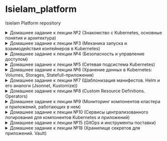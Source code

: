 # IsieIam_platform
IsieIam Platform repository

<details>
<summary>Домашнее задание к лекции №2 (Знакомство с Kubernetes, основные понятия и архитектура)
</summary>

### Предзадание:
 - создана ветка kubernetes-prepare, в ней:
 - добавлен .travis.yml
 - добавлен шаблон для описания PR
 - добавлен .github/auto_assign.yml
 - создан PR к ветке main

### Задание:
 - установлен minikube (sudo -E minikube start --driver=none)
 - minikube ssh для выбранного способа старта не работает, т.к. vm как таковой нет, в вышестоящем запуске миникуб запускается в docker
 - установлен k8s dashboard и k9s

```
Для получения token для dashboard использовать:
kubectl get secrets -n kubernetes-dashboard
kubectl describe secret kubernetes-dashboard-token-**** -n kubernetes-dashboard
```

 - Проверено удаление системных подов: выжили не все - storage-provisioner сгинул навсегда.

```
coredns-f9fd979d6-48jsj - контролируется replica-set
kube-proxy-c4zf9 - контролируется DaemonSet/kube-proxy
Остальные поды контролируются - Node/isie-virtualbox, они являются static pods и контролируются kubelet, доп инфо тут:
  https://kubernetes.io/docs/tasks/configure-pod-container/static-pod/
их yml хранятся в /etc/kubernetes/manifest/
```

 - Создан dockerfile для запуска nginx, в него помещен измененный дефолтный конфиг и простой homework.html для тестов.
 - В dockerfile добавлены команды для запуска nginx от пользователя с uid 1001, самого nginx на 8000 порту и root каталогом /app
 - Собран и запушен в hub.docker.com образ.

```
для сборки и пуша использовать:
sudo docker build -t isieiam/nginx-test:1.0 .
sudo docker push isieiam/nginx-test:1.0
```

 - Написан web-pod.yaml и применен в миникуб

```
для установки пода из файла:
kubectl apply -f web-pod.yaml
для получения yaml пода:
kubectl get pod web -o yaml
альтернативно - вывод описания пода
kubectl describe pod web
```

 - Добавлен к под-у web init контейнер, который скачивает статику с https://tinyurl.com/otus-k8s-intro и которое через volume попадает к nginx в его рутовую директорию.

```
для проверки и проброса порта наружу:
kubectl port-forward --address 0.0.0.0 pod/web 8000:8000
```

 - Hipster-shop - склонирован репо, собран и запушен в hub.docker.com frontend

```
для сборки и пуша фронта:
sudo docker build -t isieiam/hipster-front:1.0 .
sudo docker push isieiam/hipster-front:1.0
генерация манифестов средствами kubectl:
kubectl run frontend --image isieiam/hipster-front:1.0 --restart=Never --dry-run=true -o yaml > frontend-pod.yaml
```

### Задание со *:

> Выясните причину, по которой pod frontend находится в статусе Error

Причина в том что он не может найти переменные окружения:

```
panic: environment variable "PRODUCT_CATALOG_SERVICE_ADDR" not set
```

> Создайте новый манифест frontend-pod-healthy.yaml...В результате, после применения исправленного манифеста pod frontend должен находиться в статусе Running...Поместите исправленный манифест frontend-pod-healthy.yaml в директорию kubernetes-intro

Добавлены переменные окружения из https://github.com/GoogleCloudPlatform/microservices-demo/blob/master/kubernetes-manifests/frontend.yaml. 
Создан frontend-pod-healthy.yaml - в результате под запускается - все ок.

</details>

<details>
<summary>Домашнее задание к лекции №3 (Механика запуска и взаимодействия контейнеров в Kubernetes)
</summary>

### Задание:
- Развернут кластер через kind
- Проверено создание на практике replica-set
- Проверена на практике работа с deployment
- Проверено на практике использование probes
- Развернут node-exporter через daemonset на всех нодах кластера, включая master

> Руководствуясь материалами лекции опишите произошедшую ситуацию, почему обновление ReplicaSet не повлекло обновление запущенных pod? 

ответ из лекции: потому что ReplicationController "НЕ проверяет соответствие запущенных Podов шаблону"

- Вспомогательные команды:

```
- получить поды по метке:
kubectl get pods -l app=frontend
- получить реплики:
kubectl get rs
- масштабирование реплики
kubectl scale replicaset frontend --replicas=3
- отследить развертывание реплики по метке:
kubectl apply -f frontend-replicaset.yaml | kubectl get pods -l app=frontend -w
- откат deployment-a:
kubectl rollout undo deployment paymentservice --to-revision=1 | kubectl get rs -l app=paymentservice -w
```

### Задание со * №1:

> С использованием параметров maxSurge и maxUnavailable самостоятельно реализуйте два следующих сценария развертывания:

```
Аналог blue-green:
1. Развертывание трех новых pod
2. Удаление трех старых pod
Reverse Rolling Update:
1. Удаление одного старого pod
2. Создание одного нового pod
```

Созданы:
- paymentservice-deployment-bg.yaml
- paymentservice-deployment-reverse.yaml

### Задание со * №2:

> Найдите в интернете или напишите самостоятельно манифест node-exporter-daemonset.yaml для развертывания DaemonSet с Node Exporter

- в инете найдено здесь https://github.com/shevyf/prom_on_k8s_howto/blob/master/node-exporter-daemonset.yml
- актуализировано под текущую версию api и убраны некоторые навороты - см node-exporter-daemonset.yaml
- метрики собираются

### Задание со **:

>Найдите способ модернизировать свой DaemonSet таким образом, чтобы Node Exporter был развернут как на master, так и на worker нодах (конфигурацию самих нод изменять нельзя)

Пример можно найти в мануале: https://kubernetes.io/docs/concepts/workloads/controllers/daemonset/

```
tolerations: # this toleration is to have the daemonset runnable on master nodes remove it if your masters can't run pods
  - key: node-role.kubernetes.io/master
    effect: NoSchedule
```

Параметр добавлен в node-exporter-daemonset.yaml

</details>

<details>
<summary>Домашнее задание к лекции №4 (Безопасность и управление доступом)
</summary>

### Задание:

- Изучено https://kubernetes.io/docs/reference/access-authn-authz/rbac/
- сделаны задания:

#### Задание №1
- Создать Service Account bob, дать ему роль admin в рамках всего кластера
- Создать Service Account dave без доступа к кластеру

#### Задание №2
- Создать Namespace prometheus
- Создать Service Account carol в этом Namespace
- Дать всем Service Account в Namespace prometheus возможность делать get, list, watch в отношении Pods всего кластера

#### Задание №3
- Создать Namespace dev
- Создать Service Account jane в Namespace dev
- Дать jane роль admin в рамках Namespace dev
- Создать Service Account ken в Namespace dev
- Дать ken роль view в рамках Namespace dev

#### Шпаргалка:
- ClusterRole не принадлежит ни одному namespace
- ClusterRole - роль на весь кластер
- Role - роль только на неймспейс
- И с ролями надо внимательно - могут существовать одноименные роли на кластер и в неймспейсе
- FAQ по биндингу:

```
apiVersion: rbac.authorization.k8s.io/v1
# Этот биндинг дает ползователю "jane" роль pod-reader  в "default" неймспейсе
# Роль  "pod-reader" должна в этом неймспейсе существовать.
kind: RoleBinding
metadata:
  name: read-pods    # придумываем название биндингу
  namespace: default # создаем биндинг именно в default
subjects:            # кому даем права
                     # можно указать нескользо "subject"
- kind: User
  name: jane         # имя пользователя регистрозависимое
  apiGroup: rbac.authorization.k8s.io
roleRef:             # указываем одну роль которую дадим верхним пользователям или сервисаккаунтам
  kind: Role         # либо  Role, либо ClusterRole
  name: pod-reader   # должно быть имя существующей Role или ClusterRole
  apiGroup: rbac.authorization.k8s.io
```

</details>

<details>
<summary>Домашнее задание к лекции №5 (Сетевая подсистема Kubernetes)
</summary>

### Задание:

- ветка kubernets-network, рабочий каталог kubernetes-network
- добавлены и проверена работоспособность readinessProbe и livenessProbe в web-pod.yml
- создан deployment под наше приложение web, добавлена strategy, с параметрами maxSurge и maxUnavailable есть пример в прошлой Д/З в задании с *
- изучены service c clusterip, а также наложение его создания на iptables
- переключен kube-proxy на ipvs, установлен и настроен metallb, изучено применение service loadbalancer

```
Для получения прямого доступа с локальной машины до сервисов
узнаем ip minikube: minikube ip (192.168.49.2)
при создании указывали подсетку для ext адресов или смотрим ext адрес у нужного нам сервиса 
и дальше прописываем маршрут на локальной машине для доступа к сервисам ip route add 172.17.255.0/24 via 192.168.49.2

Альтернативно можно пробрасывать любые порты на сущности вида pod, deployment, service:
kubectl port-forward service/web-svc-lb 5555:5555
kubectl port-forward deployment/web 5555:8000
```

- Установлен Ingress-COntroller в виде nginx с использованием metallb (никогда так делать больше не буду, чет слишком сложно)
- Создан headless сервис и ingress для нашего сервиса (web-svc-headless.yaml, web-ingress.yaml )


### Самопроверка:

>Вопрос для самопроверки:
>1. Почему следующая конфигурация валидна, но не имеет смысла?

```
livenessProbe:
 exec:
 command:
 - 'sh'
 - '-c'
 - 'ps aux | grep my_web_server_process'
```

С точки зрения проверки работоспопобсноти сайта - наличие процесса веб-сервера не гарантирует работоспособность сайта.
Grep: the grep manual at the exit status section report: EXIT STATUS The exit status is 0 if selected lines are found, and 1 if not found.
Т.е. grep вернет 0 если процесс есть и не 1 если его нет.

>2. Бывают ли ситуации, когда она все-таки имеет смысл?

Бывают - например когда у нас какое-нибудь легаси приложение или когда в одном контейнере надо мониторить допустим два процесса(entrypoint отвечает за основное), а liveness смотрит допустим на второе и падение второго тоже критично.

### Задание со * №1:

> 1. Сделайте сервис LoadBalancer , который откроет доступ к CoreDNS снаружи кластера (позволит получать записи через внешний IP). Например, nslookup web.default.cluster.local 172.17.255.10 .
> 2. Поскольку DNS работает по TCP и UDP протоколам - учтите это в конфигурации. Оба протокола должны работать по одному и тому же IPадресу балансировщика.
> 3. Полученные манифесты положите в подкаталог ./coredns

Релизовано, см ./kubernetes-network/ext-coredns-svc.yaml

Правда есть момент - сам сервис позволяет резолвить как имена так и обратный просмотр, но что интересно, у меня имена резолвились только в виде ip_address.web.default.cluster.local, почему они так генерились непонятно.

Подсказка: см https://metallb.universe.tf/usage/#ip-address-sharing

### Задание со * №2: Ingress для Dashboard

> Добавьте доступ к kubernetes-dashboard через наш Ingress-прокси:
> 1. Cервис должен быть доступен через префикс /dashboard ).
> 2. Kubernetes Dashboard должен быть развернут из официального манифеста. Актуальная ссылка есть в .
> 3. Написанные вами манифесты положите в подкаталог ./dashboard

Установлен kubernetes-dashboard: https://github.com/kubernetes/dashboard

```
kubectl apply -f https://raw.githubusercontent.com/kubernetes/dashboard/v2.1.0/aio/deploy/recommended.yaml
```

Написан манифест: ./kubernetes-network/dashboard/dashboard-ingress.yaml Проверена работоспособность - все ок.

Для выковыривания токена можно использовать, подставив нужное имя пода: 

```
kubectl describe secret kubernetes-dashboard-token-t5qnb -n kubernetes-dashboard
```

### Задание со * №3: Canary для Ingress

> Перенаправление части трафика на выделенную группу подов должно происходить по HTTP-заголовку.
> Естественно, что вам понадобятся 1-2 "канареечных" пода. 
> Написанные манифесты положите в подкаталог ./canary

В каталоге ./kubernetes-network/canary созданы два типа файлов: deployment, service, ingress для main приложения и для canary.

Выполняем kubectl apply -f ./ в каталоге canary. В реузльтате получаем два приложения.

Основной интерес представляе web-ingress-canary.yaml - в нем задаются основные параметры канарейки:

```
    nginx.ingress.kubernetes.io/canary: "true"                  # включает режим канарейки для nginx для нашего правила
    nginx.ingress.kubernetes.io/canary-by-header: "canary"      # вариант №1: задаем header имя по которому будем проверять идти нам в канарейку или нет
    nginx.ingress.kubernetes.io/canary-by-header-value: "true"  #             задаем header значение
    #nginx.ingress.kubernetes.io/canary-weight: "50"            # вариант №2: задаем в % соотношении запросов между промом и канарейкой кого и ск-ко - не совместимо с вариантом №1
```

Проверить что canary работает, т.е. на него идет трафик для нашего приложения - можно на выводе index.html по host name - там будет имя пода: main для основного приложения, canary для канарейки.

Подробности по настройке можно найти тут: https://github.com/kubernetes/ingress-nginx/blob/master/docs/user-guide/nginx-configuration/annotations.md#canary

### Доп инфо:

- на 20 версии кубера и докера заработало minikube ssh
- для запуска minikube: minikube start --vm-driver=docker  (причем по дефолту теперь оно запускается с vm в виде docker)
- Остановка: minikube stop
- Удаление кластера: minikube delete
- Установка дашборда: minikube dashboard
- Установка ингресса: minikube addons enable ingress
- Получение адреса minikube: minikube ip

</details>

<details>
<summary>Домашнее задание к лекции №6 (Хранение данных в Kubernetes: Volumes, Storages, Statefull-приложения)
</summary>

### Задание:

- Запущен кластен через kind
- Установлен MinIO (https://min.io) statefulset и service с использованием их манифестов:

```
kubectl apply -f https://raw.githubusercontent.com/express42/otus-platformsnippets/master/Module-02/Kuberenetes-volumes/minio-statefulset.yaml
kubectl apply -f https://raw.githubusercontent.com/express42/otus-platformsnippets/master/Module-02/Kuberenetes-volumes/minio-headless-service.yaml
```

- Манифесты сохранены в каталог: ./kubernetes-volumes
- Замучаны pv и pvc в разных способах создания и удаления, а также применения политик.
- Изучено как это хранится на диске с учетом stadard плагина kind и minikube
- Для запуска minio можно использовать: kubectl port-forward statefulsets/minio 9000:9000
- Опробовано использование самого minio
- На будущее есть некая то ли фича, то ли баг(по крайней мере офф документации k8s поведение явно противоречит, то это же плагин :) ):

>Интересный момент поймал на kind(да и minikube также ведет себя) с volume(домашка с minio): 
>если попытаться удалить PV(policy deleted) при существующем PVC, PV перейдет в terminated 
>как описано например тут https://kubernetes.io/docs/concepts/storage/persistent-volumes/#storage-object-in-use-protection), 
>но когда удалить PVC после этого, PV удалится, но данные по факту останутся в каталоге докера(в volumes) несмотря на политику. 
>Если же удалить изначально PVC, то и PV и данные удалятся(считаем что сам ss minio во всех случаях уже убит).  

### Задание со *

>В конфигурации нашего StatefulSet данные указаны в открытом виде, что не безопасно.
> Поместите данные в и настройте конфигурацию на их использование.

Написан манифест для secret. Сами secret закодированы base64. В существующие манифест statefulset добавлено использование secret.

</details>


<details>
<summary>Домашнее задание к лекции №7 (Шаблонизация манифестов. Helm и его аналоги (Jsonnet, Kustomize))
</summary>

### Задание:

- В этом задании есть небольшая инструкция по google cloud platform.(само облако осталось с прошлого курса)
- Создан k8s в GCP
- Обновлен helm3 до актуальной версии.

```
т.к. часть версий helm чартов из старого репа, то обзовем:
старые: helm repo add stable-old https://charts.helm.sh/stable
новые:  helm repo add stable https://kubernetes-charts.storage.googleapis.com
```

- Установлен nginx ingress через helm:

```
kubectl create ns nginx-ingress
helm upgrade --install nginx-ingress stable-old/nginx-ingress --wait \
 --namespace=nginx-ingress \
 --version=1.41.3
```

- Установлен cert manager через helm:

```
kubectl create namespace cert-manager
# ставим дополнения:
kubectl apply -f https://github.com/jetstack/cert-manager/releases/download/v1.1.0/cert-manager.crds.yaml -n cert-manager
# ставим сам менеджер
helm install cert-manager jetstack/cert-manager --namespace cert-manager --version v1.1.0
# доп инфо:
https://habr.com/ru/company/flant/blog/496936/
```

- Установлены clusterissures для автоматической выдачи сертификатов используя let's encrypt - см kubernetes-templating/cert-manager. Один файл для прода(реальный сертификат), второй для stage(фейковый сертификат от LE)

```
Для использования потом в ингрессе этих issuer необходимо добавить аннотации и секрет - как на примере ниже(в секрет поместится полученный сертификат):
  tls:
    enabled: true
    secretName: "harbor.35.192.45.27.nip.io"
    #secretName: ""
  ingress:
    hosts:
      core: harbor.35.192.45.27.nip.io
    annotations:
      kubernetes.io/ingress.class: nginx
      kubernetes.io/tls-acme: "true"
      cert-manager.io/cluster-issuer: "letsencrypt-production"
      cert-manager.io/acme-challenge-type: http01
```

- Установлен chartmuseum, на нем проверена корректная выдача сертификата - все ок.

```
kubectl create ns chartmuseum
helm upgrade --install chartmuseum stable-old/chartmuseum --wait \
 --namespace=chartmuseum \
 --version=2.13.2 \
 -f kubernetes-templating/chartmuseum/values.yaml

helm ls -n chartmuseum
```

### Задание со * №1: chartmuseum

>Научитесь работать с chartmuseum
>Опишите в PR последовательность действий, необходимых для добавления туда helm chart's и их установки с использованием chartmuseum как репозитория

Набор команд для использования chartmuseum ниже, вспомогательные ссылки: 
- https://chartmuseum.com/docs/#uploading-a-chart-package
- https://stackoverflow.com/questions/48577211/fail-to-upload-chart-to-chartmuseum

Тренироваться будем на чартах реддита с прошлых заданий:

```
# Для начала ставим плагин позволяющий пушить в какой-либо хелм репо:
helm plugin install https://github.com/chartmuseum/helm-push.git
# создаем пакет чарта (на выходе получим архив такой же как и при сборе зависимостей)
helm package .
# добавляем музей как репо для хелма:
helm repo add my-chartmuseum https://chartmuseum.34.68.65.51.nip.io
# пушим
helm push reddit/ my-chartmuseum
# обновляем:
helm repo update
# проверяем:
helm search repo reddit
NAME                 	CHART VERSION	APP VERSION	DESCRIPTION                   
my-chartmuseum/reddit	0.1.0        	           	OTUS sample reddit application
# и при необходимости можно поставить:
helm upgrade --install reddit my-chartmuseum/reddit
```

### Самостоятельное задание  №1: harbor

- Добавляем репо: helm repo add harbor https://helm.goharbor.io
- Создаем namespace: kubectl create ns harbor
- Устанавливаем, перед этим подготовив кастомные переменные:

```
helm upgrade --install harbor harbor/harbor --wait \
 --namespace=harbor \
 -f kubernetes-templating/harbor/values.yaml
```

- Реквизиты по умолчанию - admin/Harbor12345
- Был какой непонятный глюк что сервис не пускал себя с паролем при включенном tls, спустя неделю при тех же настройках все запустилось.

### Задание со * №2: Используем helmfile

> Опишите установку nginx-ingress, cert-manager и harbor в helmfile
> Приложите получившийся helmfile.yaml и другие файлы (при их наличии) в директорию kubernetes-templating/helmfile

- Написан файл: kubernetes-templating/helmfile/helmfile.yaml
- Для установки богатства из файла достаточно использовать helmfile sync в каталоге с файлом, единственно потом придется запустить повторно проставив корректный ext-ip ингресса(т.к. используется внешний сервис для генерации dns по ip).
- Есть момент: если существуют какие-то одноименные ресурсы оно выдаст ошибку и не поставится (например crd от cred-manager), но это справедливо и для любой установки любого чарта к существующим ресурсам в k8s.


### Задание: Создаем свой helm chart

- создан helm-chart для hipster-shop, запущен, работает(для gcp чтобы пробросить nodeport - надо зайти в gui найти сервис и там будет команда для forwarding).
- вынесен frontend в отдельный чарт - проверена работоспособность через  ingress - все ок.
- параметризован чарт frontend и добавлен в зависимости к основному чарту hipster-shop (не забываем, что из чарта HS фронтенд удален)
- Шпаргалка:

```
# создаем namespace для магазина:
kubectl create ns hipster-shop
# основная команда helm для разворачивания:
helm upgrade --install hipster-shop kubernetes-templating/hipster-shop --namespace hipster-shop
# обновить зависимости для чарта:
helm dep update kubernetes-templating/hipster-shop
# ставим чарт с переопределением входных значений (в данном случае они же и являются дефолтными :))
helm upgrade --install frontend kubernetes-templating/frontend --namespace hipster-shop -f kubernetes-templating/frontend/values.yaml
# удалить релиз:
helm delete frontend --namespace hipster-shop
```

### Задание со * №3: 

>Выберите сервисы, которые можно установить как зависимости, используя community chart's. Например, это может быть Redis.

- Вынесен redis из чарта hipster-shop и переведен на community чарт - в файле chart.yaml указана зависимость на внешний чарт с redis.
- добавлены доп переменные для redis(для упрощения запуска) и для сервиса cartservice(параметризован адрес redis) - см kubernetes-templating/hipster-shop/values.yaml
- удален deployment и service от redis из основного файла hipster-shop
- проверена работоспособность - все ок.

### Необязательное задание: Работа с helm-secrets

плагин переехал на новое место, то ставим плагин для секретов: 

```
helm plugin install https://github.com/jkroepke/helm-secrets
```

Инструкция по подготовке и шифрованию секретов:

```
генерим ключ:
gpg --full-generate-key
спросит пароль на закрытый и будет храиться где-то в домашнем каталоге - путь будет в выводе, как и имя ключа (много-много символов)
Для зашифровки:
sops -e -i --pgp 22CF5819B008C76172A3E90E9AD1DCB723941D38 secrets.yaml
Для расшифровки:
# helm secrets
helm secrets view secrets.yaml
# sops
sops -d secrets.yaml
и нужно будет ввести пароль закрытого ключа.
```

использование:

```
helm secrets upgrade --install frontend kubernetes-templating/frontend --namespace
hipster-shop \
 -f kubernetes-templating/frontend/values.yaml \
 -f kubernetes-templating/frontend/secrets.yaml
```

### Проверка: залить все чарты в harbor

- Мануал по подключению harbor как чарт репо: https://goharbor.io/docs/1.10/working-with-projects/working-with-images/managing-helm-charts/
- создан kubernetes-templating/repo.sh для добавления репо харбора.
- Далее как с музеем:

```
# добавляем репо (дублирую sh, чтобы не искать), кстати в отличие от музея - харбор хочет авторизацию и chartrepo обязательный путь после имени хоста
helm repo add templating --username=admin --password=Harbor12345 https://harbor.35.192.45.27.nip.io/chartrepo
helm push hipster-shop/ templating
helm push frontend/ templating
helm repo update
helm search repo hipster-shop
```

### Задание: kubecfg

- установлен kubecfg
- вынесены из основного чарта hipster-shop длва сервиса: paymentservice и shippingservice (deployment и service)
- создан services.jsonnet шаблон для генерации компонентов двух сервисов
- чем хорош jsonnet - им удобно генерить компоненты большого множества почти одинаковых сервисов, во всех остальных случаях это боль - достаточно посмотреть на файл.
- kubecfg/jsonnet очень сильно зависят от версии k8s и соответствующего ей версии библиотеки libsonnet - если не сходятся - можно легко нарваться на несовместимость версий сущностей k8s.
- библиотека libsonnet взята с какой-то ветки и положена локально, т.к. удаленно не скачивалось.
- для проверки указанных шаблонов: kubecfg show services.jsonnet
- для установки: kubecfg update services.jsonnet --namespace hipster-shop

### Задание со * №4:

>Выберите еще один микросервис из состава hipster-shop и попробуйте использовать другое решение на основе jsonnet, например Kapitan или qbec.

Не делал.

### Самостоятельное задание  №2: Kustomize

>Отпилите еще один (любой) микросервис из all-hipstershop.yaml.yaml и самостоятельно займитесь его kustomизацией.

- отпилен recommendationservice
- созданы yaml для kusomize: kubernetes-templating/kustomize base и override
- в override сделаны две кастомизации: dev и prod 
- dev - по сути является недостающим кусочком для текущей установки hipster-shop. Для установки: kubectl apply -k kubernetes-templating/kustomize/overrides/dev
- prod отличается namespace, label и префиксом
- для просмотра результатов кастомизированных yaml: kubectl kustomize overrides/dev
- доп инфо можно найти тут: https://kubectl.docs.kubernetes.io/references/kustomize/

</details>

<details>
<summary>Домашнее задание к лекции №8 (Custom Resource Definitions. Operators)
</summary>

### Задание:

- Написаны CustomResource и CustomResourceDefinition для mysql оператора
- В crd добавлено описание обязательных полей.
- Внимание, для 20 версии k8s формат crd в kubernetes-operators/deploy/crd.yaml уже deprecated и например validation в таком виде не работает. Рядом лежит crd16.yml, который работает корректно.
- Написана часть логики mysql оператора при помощи python KOPF (каталог kubernetes-operators/build) (кратко за логику отвечает py скрипт, который в рядом лежащие шаблоны подставляет значения от cr)
- Применены crd, запущен оператор/применены его манифесты из deploy каталога/ применер CR (в deploy/deploy-operator.yml указать нужный образ с оператором)
- Есть два варианта запуска, первый дебажный через явный локальный запуск оператора и второй честный с использованием докер образа с оператором.
- Для проверки в дебажном режиме:

```
# применяем crd
kubectl apply -f deploy/crd.yml
# запускаем оператор в каталоге build (для работы не забыть pip3 install kopf/kubernetes)
kopf run mysql-operator.py
# скрипт запустится и в консольке будут его логи
# далее применяем cr
kubectl apply -f deploy/cr.yml
```

- Для проверки по-честному:

```
# применяем crd
kubectl apply -f deploy/crd.yml
# проставляем нужный образ (isieiam/mysql-operator:1.0 или готовый из ДЗ) и применяем соответствующие манифесты:
kubectl apply -f deploy/service-account.yml
kubectl apply -f deploy/role.yml
kubectl apply -f deploy/role-binding.yml
kubectl apply -f deploy/deploy-operator.yml

# далее применяем cr
kubectl apply -f deploy/cr.yml
```
- При этом можем посмотреть на job-ы(видим что restore фелится с ошибкой, т.к. не может найти файлик бекапа, но так и задумано):

```
kubectl get jobs.batch
```

- Для проверки что все работает как надо:

```
#посмотреть что за объекты у нас создались:
kubectl get crd
kubectl get mysqls.otus.homework
kubectl describe mysqls.otus.homework mysql-instance

# для удобства помещаем имя пода в переменную окружения
export MYSQLPOD=$(kubectl get pods -l app=mysql-instance -o jsonpath="{.items[*].metadata.name}")
# создаем табличку в нашей созданной оператором бд и закидываем туда две строчки данных
kubectl exec -it $MYSQLPOD -- mysql -u root -potuspassword -e "CREATE TABLE test (id smallint unsigned not null auto_increment, name varchar(20) not null, constraint pk_example primary key (id) );" otus-database
kubectl exec -it $MYSQLPOD -- mysql -potuspassword -e "INSERT INTO test ( id, name) VALUES ( null, 'some data' );" otus-database
kubectl exec -it $MYSQLPOD -- mysql -potuspassword -e "INSERT INTO test ( id, name ) VALUES ( null, 'some data-2' );" otus-database
# проверяем содержимое:
kubectl exec -it $MYSQLPOD -- mysql -potuspassword -e "select * from test;" otus-database

# проверяем удаление:
kubectl delete mysqls.otus.homework mysql-instance
# PV для mysql должен был удалиться, проверяем
kubectl get pv
# и проверяем что в момент удаления у нас выполнился бекап - джоб должен был отработать
kubectl get jobs.batch

# а теперь самое интересное, создаем инстанс еще раз:
kubectl apply -f deploy/cr.yml

#и смотрим job:
kubectl get jobs.batch
# мы должны увидеть что restore job запустился: он взял бд из бекапа и затолкал его в вновь созданный pv и мы можем проверить это:
export MYSQLPOD=$(kubectl get pods -l app=mysql-instance -o jsonpath="{.items[*].metadata.name}")
kubectl exec -it $MYSQLPOD -- mysql -potuspassword -e "select * from test;" otus-database
```
- для проверки в выводе должно быть что-то такое:

```
:~/otus/IsieIam_platform/kubernetes-operators(kubernetes-operators)$ kubectl get jobs.batch
NAME                         COMPLETIONS   DURATION   AGE
backup-mysql-instance-job    1/1           3s         102s
restore-mysql-instance-job   1/1           3m31s      3m37s
:~/otus/IsieIam_platform/kubernetes-operators(kubernetes-operators)$ export MYSQLPOD=$(kubectl get pods -l app=mysql-instance -o jsonpath="{.items[*].metadata.name}")
:~/otus/IsieIam_platform/kubernetes-operators(kubernetes-operators)$ kubectl exec -it $MYSQLPOD -- mysql -potuspassword -e "select * from test;" otus-database
mysql: [Warning] Using a password on the command line interface can be insecure.
+----+-------------+
| id | name        |
+----+-------------+
|  1 | some data   |
|  2 | some data-2 |
+----+-------------+
```

- внимание - для 20 версии k8s оператор не может удалить PV, чистый тест возможен например на 16:

```
minikube start --vm-driver=docker --kubernetes-version=v1.16.1
```
### Задание со * :

>Исправить контроллер, чтобы он писал в status subresource
>Добавить в контроллер логику обработки изменений CR

не делал - уровень моего кунг-фу в python пока недостаточен для этого :)


</details>

<details>
<summary>Домашнее задание к лекции №9 (Мониторинг компонентов кластера и приложений, работающих в нем)
</summary>

### Задание:

- Выбран 4 уровень :) (Can i play, daddy?), т.к. лучше в Wolfenstein на death incarnate, чем в k8s :D
- взят актуальный чарт уже kube-prometheus-stack: https://github.com/prometheus-community/helm-charts/tree/main/charts/kube-prometheus-stack
- актуализированы values (kubernetes-monitoring/kube-prometheus-stack): включены ingress, настроены хосты для alertmanager, prometheus, grafana на mydomain.com
- ключевой момент, подсмотренный в лекции: необходимо поставить переменную serviceMonitorSelectorNilUsesHelmValues: false  иначе prom будет смотреть только те servicemonitor, у которых есть label поставленные от релиза helm.
- задеплоен чарт prom-a в кластер (в качестве k8s был взят minikube)

```
# шпаргалка по minikube
minikube start --vm-driver=docker
minikube addons enable ingress
minikube stop
minikube delete

# установка прома:
helm upgrade --install prometheus prometheus-community/kube-prometheus-stack -f kubernetes-monitoring/kube-prometheus-stack/values.yaml
```

- взят с первой ДЗ nginx, добавлен в конфиг параметр для его статуса, сбилжен образ isieiam/nginx-test:2.0
- взяты deployment, service, ingress с предыдущей ДЗ с canary для деплоя nginx из пункта выше.
- для доступа в локальный hosts прописаны имена хостов из ингресса и сервисы доступны по адресам:

```
http://prometheus.mydomain.com
http://alertmanager.mydomain.com
http://grafana.mydomain.com
сайт на nginx c логотипом otus: http://ingress.local
страница статуса nginx:         http://ingress.local/basic_status
```
- написаны deployment, service и service monitor для nginx prometheus exporter (доп инфо: https://github.com/nginxinc/nginx-prometheus-exporter)
- что делает exporter - у него параметром указан адрес сервиса nginx и он с nginx-вой страницы со статусом берет метрики и выдает прому в удобоваримом виде.
- для установки nginx и nginx-prometheus-exporter можно использовать kubectl apply -f . в каталоге kubernetes-monitoring/
- С репа nginx-prometheus-exporter взят дашборд для графаны: https://github.com/nginxinc/nginx-prometheus-exporter/tree/master/grafana
- Выглядит оно след образом:
![nginx exporter dashboard](./kubernetes-monitoring/screen/grafana_2021-01-07_18-42-39.png)

</details>

<details>
<summary>Домашнее задание к лекции №10 (Сервисы централизованного логирования для компонентов Kubernetes и приложений)
</summary>

### Задание:

- Создан кластер в gcp (1 нода в default, 3 в infra pool-ах)
- для трех нод в infra добавлены taints, можно либо в gui либо в консоли, на примере kind(запрет на shedule подов на эту ноду):

```
kubectl taint nodes kind-worker2 node-role=infra:NoSchedule
kubectl taint nodes kind-worker3 node-role=infra:NoSchedule
kubectl taint nodes kind-worker4 node-role=infra:NoSchedule
```

- установлен в ns microservices-demo hipster-shop
- подготовлены values для чарта EFK,с учетом требований по tolerations и установлен EFK в infra-pool
- донастроен fluentbit для отправки логов по адресу в  elastic с доп modify на удаление лишних полей
- установлен nginx ingress в кластер также в infra-pool 
- установлен prometheus-stack и elk exporter для сбора метрик elastic в проме.
- импортирован дашборд https://grafana.com/grafana/dashboards/4358 для elastic в графану
- проверена отработка мониторинга при отключении нод из infra pool
- настроено попадание логов nginx в elastic (достаточно в fluentbit прописать tolerations, чтобы он установился и на те ноды где живет nginx ingress)
- отформатированы логи nginx в json, в его values добавлены параметры, описанные по ссылка ниже:

```
https://kubernetes.github.io/ingress-nginx/user-guide/nginx-configuration/configmap/#log-format-escape-json
https://kubernetes.github.io/ingress-nginx/user-guide/nginx-configuration/configmap/#log-format-upstream
```

- для nginx добавлена настройка для serviceMonitor для отправки метрик в сторону prometheus
- созданы визуализации(по общему кол-ву и по кодам ответов) и дашборд для nginx в kibana(единственное отличие от методички в названии label:  kubernetes.labels.app_kubernetes_io/name : ingress-nginx)
- дашборд и визуализации экспортированы в kubernetes-logging/export.ndjson

![nginx ingress kibana dashboard](./kubernetes-logging/screen/kibana_ingress.png)

- установлен Loki и promtail через helm чарт, отдельно вынесены его values
- добавлен datasource loki в values для prometheus-stack в additional datasource у grafana(файл prometheus-operator.values.yaml добавлен в каталог, но по сути он от prometheus-stack лежащего рядом, а не от prom-operator)
- создан дашборд для nginx-ingress в grafana, содержащий логи nginx, ingress request volume, ingress success rate и срок истечения сертфииката
- дашборд выгружен в nginx-ingress.json, хотя дашборд https://github.com/kubernetes/ingress-nginx/blob/master/deploy/grafana/dashboards/nginx.json - достаточно интересный для использования :)

![nginx ingress grafana dashboard](./kubernetes-logging/screen/grafana_ingress.png)

### Задания со *:
- не делал

### Полезные команды:

```
#Устанавливаем nginx-ingress
kubectl create ns nginx-ingress
helm upgrade --install nginx-ingress ingress-nginx/ingress-nginx --wait --namespace=nginx-ingress -f ingress.values.yaml

# интересный параметр -o wide для поиска подов с учетом имен нод где они разместились
kubectl get pods -n microservices-demo -o wide

# ставим еластик
helm upgrade --install elasticsearch elastic/elasticsearch --namespace observability -f elasticsearch.values.yaml
helm upgrade --install kibana elastic/kibana --namespace observability -f kibana.values.yaml
helm upgrade --install fluent-bit stable-old/fluent-bit --namespace observability -f fluentbit.values.yaml

# ставим пром и экспортер для еластика:
helm upgrade --install prometheus prometheus-community/kube-prometheus-stack -f kube-prometheus-stack/values.yaml --namespace observability
helm upgrade --install elasticsearch-exporter stable-old/elasticsearch-exporter --set es.uri=http://elasticsearch-master:9200 --set serviceMonitor.enabled=true --namespace=observability

# ставим локи
# старый чарт
helm upgrade --install loki loki/loki-stack --namespace observability -f loki.values.yaml
# новый чарт
helm upgrade --install loki grafana/loki --namespace=observability -f loki.values.yaml
```

</details>

<details>
<summary>Домашнее задание к лекции №15 (GitOps и инструменты поставки)
</summary>

### Задание:

- Зарегался на gitlab - проект с microservice-demo: https://gitlab.com/isieiam/microservices-demo
- helm чарты взяты готовые из демонстрационного репа: https://gitlab.com/express42/kubernetes-platform-demo/microservices-demo/
- Для создания кластера в gce:

```
# Установка с Istio(так не работает, текущий istio, который дает google не совместим с актуальной версией flagger - набор метрик istio разный):
gcloud beta container clusters create otus-cluster \
    --addons=Istio --istio-config=auth=MTLS_PERMISSIVE \
    --cluster-version=1.17.16-gke.1600 \
    --machine-type=n1-standard-2 \
    --num-nodes=4 \
    --zone=us-central1-c

# Установка без Istio
gcloud beta container clusters create otus-cluster \
    --cluster-version=1.17.16-gke.1600 \
    --machine-type=n1-standard-2 \
    --num-nodes=4 \
    --zone=us-central1-c

# для настройки локального kubectl
gcloud container clusters get-credentials otus-cluster --zone us-central1-c --project mytest-302917
где otus-cluster - имя кластера, project - проект созданный в gce
```

- Собраны докер образы всех микросервисов, для упрощения сборки и пуша можно воспользоваться простеньким скриптом: kubernetes-gitops/build-all.sh
- Установлен в кластер flux: https://docs.fluxcd.io/en/1.18.0/tutorials/get-started.html

```
# Добавляем repo helm-a
helm repo add fluxcd https://charts.fluxcd.io
helm repo update

# Ставим crd:
kubectl apply -f https://raw.githubusercontent.com/fluxcd/helm-operator/master/deploy/crds.yaml
# Создаем namespace и ставим сам flux и helm-оператор для него (выполнять в каталоге kubernetes-gitops, где лежат кастомные values)
kubectl create namespace flux
helm upgrade --install flux fluxcd/flux -f flux.values.yaml --namespace flux
helm upgrade --install helm-operator fluxcd/helm-operator -f helm-operator.values.yaml --namespace flux

# ВНИМАНИЕ!!! - именно в values указано на какой репо смотрит flux для синхронизации

# Качаем себе консольную утилиту flux-а
wget https://github.com/fluxcd/flux/releases/download/1.21.1/fluxctl_linux_amd64

# получаем ssh ключик для flux-а и далее его кидаем в наш репо, который мониторится flux-ом
fluxctl identity --k8s-fwd-ns flux

# принудительная синхронизация репа и сервисов в k8s
fluxctl --k8s-fwd-ns flux sync

# Если посмотреть логи flux, то там будут видны все попытки синка, для примера создание namespace
ts=2021-02-07T17:57:24.106873143Z caller=sync.go:606 method=Sync cmd="kubectl apply -f -" took=639.97353ms err=null output="namespace/microservices-demo created"
```

- Проверено обновление сервиса через flux при появлении образа с новым тегом в docker-registry. Причем при текущих настройках работает не только инкремент версии образа, но и удаление тега из репа и откат на предыдущую версию.
Из интересного стоит обратить внимание на выбор тегов образов - задаются регуляркой, т.е. можно не все теги брать на автоматический синк.
- Принцип работы flux: он мониторит репо и каталог, указанные в настройках. При этом он сам поставит и namespace и смотрит за своими yaml, лежащими в releases и имеющих тип:

```
apiVersion: helm.fluxcd.io/v1
kind: HelmRelease
```
- Магия flux: при нахождении обновления(не важно в какую сторону), также и правит тег образа в самом репо где лежат его релизы.
- Когда flux находит изменение, то в логах будет следующее(смотрим на front, он единственный кто поменялся):

```
ts=2021-02-07T18:45:05.744203654Z caller=release.go:79 component=release release=frontend targetNamespace=microservices-demo resource=microservices-demo:helmrelease/frontend helmVersion=v3 info="starting sync run"
ts=2021-02-07T18:45:06.241820999Z caller=release.go:353 component=release release=frontend targetNamespace=microservices-demo resource=microservices-demo:helmrelease/frontend helmVersion=v3 info="running upgrade" action=upgrade
ts=2021-02-07T18:45:06.302887418Z caller=helm.go:69 component=helm version=v3 info="preparing upgrade for frontend" targetNamespace=microservices-demo release=frontend
ts=2021-02-07T18:45:06.312008041Z caller=helm.go:69 component=helm version=v3 info="resetting values to the chart's original version" targetNamespace=microservices-demo release=frontend
ts=2021-02-07T18:45:06.609795672Z caller=helm.go:69 component=helm version=v3 info="performing update for frontend" targetNamespace=microservices-demo release=frontend
ts=2021-02-07T18:45:06.681725276Z caller=helm.go:69 component=helm version=v3 info="creating upgraded release for frontend" targetNamespace=microservices-demo release=frontend
ts=2021-02-07T18:45:06.701746662Z caller=helm.go:69 component=helm version=v3 info="checking 4 resources for changes" targetNamespace=microservices-demo release=frontend
ts=2021-02-07T18:45:06.708246374Z caller=helm.go:69 component=helm version=v3 info="Looks like there are no changes for Service \"frontend\"" targetNamespace=microservices-demo release=frontend
ts=2021-02-07T18:45:06.757950126Z caller=helm.go:69 component=helm version=v3 info="Created a new Deployment called \"frontend-hipster\" in microservices-demo\n" targetNamespace=microservices-demo release=frontend
ts=2021-02-07T18:45:06.763248675Z caller=helm.go:69 component=helm version=v3 info="Looks like there are no changes for Gateway \"frontend-gateway\"" targetNamespace=microservices-demo release=frontend
ts=2021-02-07T18:45:06.773521541Z caller=helm.go:69 component=helm version=v3 info="Looks like there are no changes for VirtualService \"frontend\"" targetNamespace=microservices-demo release=frontend
ts=2021-02-07T18:45:06.775903703Z caller=helm.go:69 component=helm version=v3 info="Deleting \"frontend\" in microservices-demo..." targetNamespace=microservices-demo release=frontend
ts=2021-02-07T18:45:07.104205333Z caller=helm.go:69 component=helm version=v3 info="updating status for upgraded release for frontend" targetNamespace=microservices-demo release=frontend
ts=2021-02-07T18:45:07.135411421Z caller=release.go:364 component=release release=frontend targetNamespace=microservices-demo resource=microservices-demo:helmrelease/frontend helmVersion=v3 info="upgrade succeeded" revision=f7c4ad7b45349843881883009c276bad1e67cd64 phase=upgrade
```

- Написаны flux-релизы для всех сервисов демки (сервисы поднимутся с первого раза не все и это норм, зафейлится loadgenerator т.к. в текущих настройках он мониторит фронт с внешнего url и при условии, что  ingress или istio при этом нет).
- Отдельно установлен Istio: качаем с https://istio.io/latest/docs/setup/getting-started/ его архив и далее

```
# Ставим истио в кластер - namespace он создаст сам
istioctl install --set profile=default -y
# доставляем prometheus, именно в него istio будет заливать свои метрики, которые в том числе нужны для работы канарейки
kubectl apply -f https://raw.githubusercontent.com/istio/istio/release-1.9/samples/addons/prometheus.yaml -n istio-system
```
- У istio есть интересная настройка, которая явно задаётся при создании его через gce addon --istio-config=auth=MTLS_PERMISSIV - она отвечает за то какой вид трафик разрешает istio между подами.
Подробно об этом здесь: https://istio.io/latest/docs/tasks/security/authentication/mtls-migration/
- Обратить внимание, что в yaml файле namespace - указан параметр   labels:  istio-injection: enabled - это нужно для того, чтобы подселить istio в каждый наш сервис.
Если посмотреть список подов - то видно будет что в каждом из них стало по 2 контейнера: один сам сервис, второй sidecar контейнер с istio(но автоматом подселение не произойдет, только при пересоздании подов).
- Istio может играть роль ингресса, для этого сервису(который мы хотим вставить наружу) нужно создать две доп сущности: gateway и virtualservice - см на примере frontend.
- Для того чтобы посмотреть ext адрес istio: kubectl get gateway -n microservices-demo
- Установлен Flagger( оператор Kubernetes, созданный для автоматизации canarydeployments):

```
# Добавляем репо
helm repo add flagger https://flagger.app
helm repo update

# ставим crd
kubectl apply -f https://raw.githubusercontent.com/weaveworks/flagger/master/artifacts/flagger/crd.yaml

# ставим флаггер и вот тут самая магия: здесь указан прометей, который мы поставили вместе с istio - именно с него он будет брать метрики istio
helm upgrade --install flagger flagger/flagger \
--namespace=istio-system \
--set crd.create=false \
--set meshProvider=istio \
--set metricsServer=http://prometheus:9090
```

- Canary релиз через flagger: создается отдельная сущность flagger - см yaml canary в каталоге frontend https://gitlab.com/isieiam/microservices-demo/-/blob/master/deploy/charts/frontend/templates/canary.yaml

```
# Более подробная инфо: https://docs.flagger.app/how-it-works#canary-custom-resource

# смотрим на canary
kubectl get canary -n microservices-demo
NAMESPACE NAME STATUS WEIGHT LASTTRANSITIONTIME
microservices-demo frontend Initializing 0 2020-02-09T22:23:00Z

# когда он создается, то основной сервис получает приписку primary
kubectl get pods -n microservices-demo -l app=frontend-primary
NAME READY STATUS RESTARTS AGE
frontend-primary-649f9c4579-jgv8h 2/2 Running 0 2m56s
```

- При установленном canary если обновить образ сервиса, то согласно конфигу канарейки часть запросов пойдут на нее и дальше согласно настройкам, доля канарейки будет повышаться и в конце концов она поменяется с текущим primary. 
Но для использования этого в проме - метрики должны быть достаточны для определния живости сервиса. В нашем примере используется просто анализ кодов ответов на запросы.

```
# Если выполнить:
kubectl describe canary frontend -n microservices-demo
# то увидим как менялась доля канарейки (в нашем случае по настройкам на canary сразу шло 50% трафика)
Events:
  Type     Reason  Age                From     Message
  ----     ------  ----               ----     -------
  Warning  Synced  23m                flagger  frontend-primary.microservices-demo not ready: waiting for rollout to finish: observed deployment generation less then desired generation
  Normal   Synced  22m (x2 over 23m)  flagger  all the metrics providers are available!
  Normal   Synced  22m                flagger  Initialization done! frontend.microservices-demo
  Normal   Synced  8m2s               flagger  New revision detected! Scaling up frontend.microservices-demo
  Normal   Synced  7m2s               flagger  Starting canary analysis for frontend.microservices-demo
  Normal   Synced  7m2s               flagger  Advance frontend.microservices-demo canary weight 50
  Normal   Synced  6m2s               flagger  Advance frontend.microservices-demo canary weight 100
  Normal   Synced  5m2s               flagger  Copying frontend.microservices-demo template spec to frontend-primary.microservices-demo
  Normal   Synced  4m2s               flagger  Routing all traffic to primary
  Normal   Synced  3m2s               flagger  Promotion completed! Scaling down frontend.microservices-demo
```

- Есть один хитрый момент: для используемых настроек и метрик нужно чтобы был трафик на сервис - если его не будет - то нечего анализировать и канарейка просто умрет :)
- Откуда берутся метрики flagger-а: см https://flagger.app/intro/faq.html#metrics - где видно как он генерит свои стандартные метрики на основе метрик istio. При этом можно создавать и свои кастомные метрики.
- При этом - выше это метрики, которые используются для настройки canary, но если посмотреть prometheus у flagger есть и свои статусные метрики связанные с самими сущностями canary, например:
![flagger own metrics](./kubernetes-gitops/screens/flagger_canary.png)

Одна метрика: зеленая - это primary сервис, красная, это canary, видно что в какой-то момент, их доля изменилась сначала на 50%(такие настройки в конфиге canary), а потом и на 100%.

<details>
<summary>Полный вывод по canary</summary>

```
isie@isie-VirtualBox:~/otus/IsieIam_platform/kubernetes-gitops(kubernetes-gitops)$ kubectl get canaries -n microservices-demo
NAME       STATUS      WEIGHT   LASTTRANSITIONTIME
frontend   Succeeded   0        2021-02-13T19:42:08Z

============================
isie@isie-VirtualBox:~/otus/IsieIam_platform/kubernetes-gitops(kubernetes-gitops)$ kubectl describe canary frontend -n microservices-demo
Name:         frontend
Namespace:    microservices-demo
Labels:       <none>
Annotations:  helm.fluxcd.io/antecedent: microservices-demo:helmrelease/frontend
API Version:  flagger.app/v1beta1
Kind:         Canary
Metadata:
  Creation Timestamp:  2021-02-13T19:21:49Z
  Generation:          1
  Resource Version:    18778
  Self Link:           /apis/flagger.app/v1beta1/namespaces/microservices-demo/canaries/frontend
  UID:                 8f026823-7775-4588-b920-cb058879cc45
Spec:
  Analysis:
    Interval:    1m
    Max Weight:  100
    Metrics:
      Interval:               1m
      Name:                   request-success-rate
      Threshold:              99
    Step Weight:              50
    Threshold:                2
  Progress Deadline Seconds:  60
  Service:
    Gateways:
      frontend-gateway
    Hosts:
      front.34.122.52.80.xip.io
    Port:  80
    Retries:
      Attempts:         3
      Per Try Timeout:  1s
      Retry On:         gateway-error,connect-failure,refused-stream
    Target Port:        8080
    Traffic Policy:
      Tls:
        Mode:  DISABLE
  Target Ref:
    API Version:  apps/v1
    Kind:         Deployment
    Name:         frontend
Status:
  Canary Weight:  0
  Conditions:
    Last Transition Time:  2021-02-13T19:42:08Z
    Last Update Time:      2021-02-13T19:42:08Z
    Message:               Canary analysis completed successfully, promotion finished.
    Reason:                Succeeded
    Status:                True
    Type:                  Promoted
  Failed Checks:           0
  Iterations:              0
  Last Applied Spec:       67794895c9
  Last Transition Time:    2021-02-13T19:42:08Z
  Phase:                   Succeeded
  Tracked Configs:
Events:
  Type     Reason  Age                From     Message
  ----     ------  ----               ----     -------
  Warning  Synced  23m                flagger  frontend-primary.microservices-demo not ready: waiting for rollout to finish: observed deployment generation less then desired generation
  Normal   Synced  22m (x2 over 23m)  flagger  all the metrics providers are available!
  Normal   Synced  22m                flagger  Initialization done! frontend.microservices-demo
  Normal   Synced  8m2s               flagger  New revision detected! Scaling up frontend.microservices-demo
  Normal   Synced  7m2s               flagger  Starting canary analysis for frontend.microservices-demo
  Normal   Synced  7m2s               flagger  Advance frontend.microservices-demo canary weight 50
  Normal   Synced  6m2s               flagger  Advance frontend.microservices-demo canary weight 100
  Normal   Synced  5m2s               flagger  Copying frontend.microservices-demo template spec to frontend-primary.microservices-demo
  Normal   Synced  4m2s               flagger  Routing all traffic to primary
  Normal   Synced  3m2s               flagger  Promotion completed! Scaling down frontend.microservices-demo
```

</details>

### Задания со *:

- не делал, но часть для себя отметил (в частности пощупать argocd)

</details>

<details>
<summary>Домашнее задание к лекции №18 (Хранилище секретов для приложений. Vault)
</summary>

### Задание:

- Установлен кластер gcp

```
# установка кластер из 3 нод
gcloud beta container clusters create otus-cluster \
    --cluster-version=1.18.12-gke.1210 \
    --machine-type=n1-standard-2 \
    --num-nodes=3 \
    --zone=us-central1-c
# получение текущих кредов кластера
gcloud container clusters get-credentials otus-cluster --zone us-central1-c --project mytest-302917
```
#### Установка:
- Установлены consul и сам vault: consul является хранилищем для vault-а

```
# добавляем реп hashicorp
helm repo add hashicorp https://helm.releases.hashicorp.com
helm repo update
# install consul
https://github.com/hashicorp/consul-helm
helm install consul hashicorp/consul --set global.name=consul
# install vault
https://www.vaultproject.io/docs/platform/k8s/helm
# из каталога kubernetes-vault, где лежит правленный файл со значениями:
helm install -f vault-values.yaml vault hashicorp/vault 
```

- Вывод статуса vault после установки

```
$ helm status vault
NAME: vault
LAST DEPLOYED: Wed Mar  3 22:17:17 2021
NAMESPACE: default
STATUS: deployed
REVISION: 1
TEST SUITE: None
NOTES:
Thank you for installing HashiCorp Vault!

Now that you have deployed Vault, you should look over the docs on using
Vault with Kubernetes available here:

https://www.vaultproject.io/docs/


Your release is named vault. To learn more about the release, try:

  $ helm status vault
  $ helm get manifest vault
```

- При этом если посмотреть статус подов vault, то они running но не ready, до тех пор пока не пройдет unseal. Что такое seal и unseal - фактически в режиме unseal -vault запечатан, даже для себя - в текущем состоянии достать из него хранимые секреты невозможно. Чтобы начать с ним общаться - надо его распечатать:

```
isie@isie-VirtualBox:~/otus/IsieIam_platform/kubernetes-vault(kubernetes-vault)$ kubectl get pods
NAME                                    READY   STATUS    RESTARTS   AGE
consul-5wj5s                            1/1     Running   0          3m1s
consul-d987b                            1/1     Running   0          3m1s
consul-server-0                         1/1     Running   0          3m
consul-server-1                         1/1     Running   0          3m
consul-server-2                         1/1     Running   0          3m
consul-z2685                            1/1     Running   0          3m1s
vault-0                                 0/1     Running   0          85s
vault-1                                 0/1     Running   0          85s
vault-2                                 0/1     Running   0          85s
vault-agent-injector-79f4bb5689-p7rft   1/1     Running   0          85s
```

- Есть интересный момент если пытаться развернуть consul в kind или minicube - по каким то причинам id нод consul один и тот же и происходит постоянный перевыбор активной ноды. При этом у consul есть спец параметр чтобы не зависеть от id ноды, но оно не помогает. Если отключить ha режим - то все ок.
- Проведем инициализаю vault, можно через любой под vault. На выходе получает root токен для обращения к апи и ключ для unseal нод:

```
$ kubectl exec -it vault-0 -- vault operator init --key-shares=1 --key-threshold=1
Unseal Key 1: J3/CqFThg6mu4yePeLltBQI7Qdo/yUR1ODoPHqti244=
Initial Root Token: s.NW5XyfagsqL1ongygqq6NOuv
...
```
- с точки зрения key-shares и key-treshhold: key-shares- ск-ко ключей для unseal сгенерится(т.е. фактически это ск-ко хешей мастер ключа будет создано), key-treshhold - ск-ко ключей(хешей мастер ключа) нужно для получения самого мастер ключа или разблокировки vault. Подробности тут: https://www.vaultproject.io/docs/commands/operator/init
- распечатаем каждую ноду vault, при этом в момент unseal как раз вводятся unseal ключи полученные нами на предыдущем шаге 

```
kubectl exec -it vault-0 -- vault operator unseal
kubectl exec -it vault-1 -- vault operator unseal
kubectl exec -it vault-2 -- vault operator unseal
```

- Далее посмотрим на статус после unseal, при этом видно что мастером является 0 нода, остальные в standby:

<details>

```
$ kubectl exec -it vault-0 -- vault status
Key             Value
---             -----
Seal Type       shamir
Initialized     true
Sealed          false
Total Shares    1
Threshold       1
Version         1.6.2
Storage Type    consul
Cluster Name    vault-cluster-df4597b8
Cluster ID      16489def-375e-96ed-9260-0dab8f4d7771
HA Enabled      true
HA Cluster      https://vault-0.vault-internal:8201
HA Mode         active

$ kubectl exec -it vault-1 -- vault status
Key                    Value
---                    -----
Seal Type              shamir
Initialized            true
Sealed                 false
Total Shares           1
Threshold              1
Version                1.6.2
Storage Type           consul
Cluster Name           vault-cluster-df4597b8
Cluster ID             16489def-375e-96ed-9260-0dab8f4d7771
HA Enabled             true
HA Cluster             https://vault-0.vault-internal:8201
HA Mode                standby
Active Node Address    http://10.12.2.5:8200

$ kubectl exec -it vault-2 -- vault status
Key                    Value
---                    -----
Seal Type              shamir
Initialized            true
Sealed                 false
Total Shares           1
Threshold              1
Version                1.6.2
Storage Type           consul
Cluster Name           vault-cluster-df4597b8
Cluster ID             16489def-375e-96ed-9260-0dab8f4d7771
HA Enabled             true
HA Cluster             https://vault-0.vault-internal:8201
HA Mode                standby
Active Node Address    http://10.12.2.5:8200
```
</details>

- для общения с api залогинимся в vault:

```
$ kubectl exec -it vault-0 -- vault login
Token (will be hidden): 
Success! You are now authenticated. The token information displayed below
is already stored in the token helper. You do NOT need to run "vault login"
again. Future Vault requests will automatically use this token.

Key                  Value
---                  -----
token                s.NW5XyfagsqL1ongygqq6NOuv
token_accessor       63EbW02gkrRZLazcCzCF2IBN
token_duration       ?
token_renewable      false
token_policies       ["root"]
identity_policies    []
policies             ["root"]
```

- запросим список автоизаций:

```
$ kubectl exec -it vault-0 -- vault auth list
Path      Type     Accessor               Description
----      ----     --------               -----------
token/    token    auth_token_cd28eefb    token based credentials
```

#### Работа с секретами:

- Заведем и проверим заведение секретов в vault

```
# включаем kv(key/value) секреты
kubectl exec -it vault-0 -- vault secrets enable --path=otus kv
# проверяем список
kubectl exec -it vault-0 -- vault secrets list --detailed
# зводим секреты
kubectl exec -it vault-0 -- vault kv put otus/otus-ro/config username='otus' password='asajkjkahs'
kubectl exec -it vault-0 -- vault kv put otus/otus-rw/config username='otus' password='asajkjkahs'
# читаем данные по пути:
kubectl exec -it vault-0 -- vault read otus/otus-ro/config
# получаем значения kv секрета
kubectl exec -it vault-0 -- vault kv get otus/otus-rw/config
# Отличия в последних командах можно посмотреть здесь:
https://www.vaultproject.io/docs/commands/read
https://www.vaultproject.io/docs/commands/kv/get
```

- При чтении секрета получим следующий вывод:

```
$ kubectl exec -it vault-0 -- vault read otus/otus-ro/config
Key                 Value
---                 -----
refresh_interval    768h
password            asajkjkahs
username            otus
```

####  Дружба с k8s:

- Включим авторизацию черерз k8s(более подробно схему см на 37 странице и в видеозаписи на  1:53:40), добавим авторизацию в vault:

```
# само включение
kubectl exec -it vault-0 -- vault auth enable kubernetes
# вывод возможных авторизаций:
$ kubectl exec -it vault-0 -- vault auth list
Path           Type          Accessor                    Description
----           ----          --------                    -----------
kubernetes/    kubernetes    auth_kubernetes_624f1a50    n/a
token/         token         auth_token_cd28eefb         token based credentials
```

- Создадим ClusterRoleBinding - см файл kubernetes-vault/vault-auth-service-account.yml
- Создадим сам serviceaccount и применим crb:

```
# Create a service account, 'vault-auth'
$ kubectl create serviceaccount vault-auth
# Update the 'vault-auth' service account
$ kubectl apply --filename vault-auth-service-account.yml
```
- Подготовим переменные для записи в конфиг кубер авторизации

```
export VAULT_SA_NAME=$(kubectl get sa vault-auth -o jsonpath="{.secrets[*]['name']}")
export SA_JWT_TOKEN=$(kubectl get secret $VAULT_SA_NAME -o jsonpath="{.data.token}" | base64 --decode; echo)
export SA_CA_CRT=$(kubectl get secret $VAULT_SA_NAME -o jsonpath="{.data['ca\.crt']}" | base64 --decode; echo)

export K8S_HOST=$(more ~/.kube/config | grep server |awk '/http/ {print $NF}')
# альтернативный вариант несколько другой, последний sed - это стандартная регулярка для Removing ANSI color codes from text stream
export K8S_HOST=$(kubectl cluster-info | grep 'Kubernetes control plane' | awk '/https/ {print $NF}' | sed 's/\x1b\[[0-9;]*m//g' )
```

- Запишем конфиг в vault

```
kubectl exec -it vault-0 -- vault write auth/kubernetes/config \
token_reviewer_jwt="$SA_JWT_TOKEN" \
kubernetes_host="$K8S_HOST" \
kubernetes_ca_cert="$SA_CA_CRT"
```

- Создадим файл политики - см kubernetes-vault/otus-policy.hcl
- создадим политку и роль в vault(внимание - в текущих реалиях закопировать что-то в под в корень нельзя - просто не хватит прав, необходимо выбрать каталог, в который есть запись):

```
kubectl cp otus-policy.hcl vault-0:./tmp
kubectl exec -it vault-0 -- vault policy write otus-policy /tmp/otus-policy.hcl
kubectl exec -it vault-0 -- vault write auth/kubernetes/role/otus \
bound_service_account_names=vault-auth \
bound_service_account_namespaces=default policies=otus-policy ttl=24h
```

- Проверим работу авторизации, Создадим под с привязанным сервис аккаунтом и установим туда curl и jq:
```
kubectl run --generator=run-pod/v1 tmp --rm -i --tty --serviceaccount=vault-auth --image
alpine:3.7
apk add curl jq
```

- запишем переменные окружения находят в запущенном поде:

```
VAULT_ADDR=http://vault:8200
KUBE_TOKEN=$(cat /var/run/secrets/kubernetes.io/serviceaccount/token)
```

- дальше получим токен:
```
# можно просто курлом и в выводе подсмотреть токен
curl --request POST --data '{"jwt": "'$KUBE_TOKEN'", "role": "otus"}' $VAULT_ADDR/v1/auth/kubernetes/login | jq
# или записать токен в переменную окружения:
TOKEN=$(curl -k -s --request POST --data '{"jwt": "'$KUBE_TOKEN'", "role": "otus"}' $VAULT_ADDR/v1/auth/kubernetes/login | jq '.auth.client_token' | awk -F\" '{print $2}')
```

- и попробуем прочитать секреты:

```
$ curl --header "X-Vault-Token:s.W6WJg00DOh42m1EqSy9XV4Qa" $VAULT_ADDR/v1/otus/otus-ro/config
/ # curl --header "X-Vault-Token:s.W6WJg00DOh42m1EqSy9XV4Qa" $VAULT_ADDR/v1/otus/otus-ro/config
{"request_id":"18a58679-a11a-04b3-bb2a-077e95ac7fc5","lease_id":"","renewable":false,"lease_duration":2764800,"data":{"password":"asajkjkahs","username":"otus"},"wrap_info":null,"warnings":null,"auth":null}

$curl --header "X-Vault-Token:s.W6WJg00DOh42m1EqSy9XV4Qa" $VAULT_ADDR/v1/otus/otus-rw/config
/ # curl --header "X-Vault-Token:s.W6WJg00DOh42m1EqSy9XV4Qa" $VAULT_ADDR/v1/otus/otus-rw/config
{"request_id":"3f260432-fcd5-5f84-be74-9f730f273886","lease_id":"","renewable":false,"lease_duration":2764800,"data":{"password":"asajkjkahs","username":"otus"},"wrap_info":null,"warnings":null,"auth":null}
```

- проверим запись:

```
curl -H "X-Vault-Token: s.W6WJg00DOh42m1EqSy9XV4Qa" -H "Content-Type: application/json" -X POST -d '{"bar":"baz"}' $VAULT_ADDR/v1/otus/otus-ro/config
{"errors":["1 error occurred:\n\t* permission denied\n\n"]}

curl -H "X-Vault-Token: s.W6WJg00DOh42m1EqSy9XV4Qa" -H "Content-Type: application/json" -X POST -d '{"bar":"baz"}' $VAULT_ADDR/v1/otus/otus-rw/config
{"errors":["1 error occurred:\n\t* permission denied\n\n"]}
curl -H "X-Vault-Token: s.W6WJg00DOh42m1EqSy9XV4Qa" -H "Content-Type: application/json" -X POST -d '{"bar":"baz"}' $VAULT_ADDR/v1/otus/otus-rw/config1
all ok
```

- записать в ro мы не смогли т.к. только чтение, а записать в rw в config мы не смогли потому что в политике в файле выше - мы не указали возможность обновления секрета, т.е. это изменение существующего. При этом в config1 записать смогли - т.к. фактически это добавление нового, а это политика разрешает.
- для того чтобы иметь возможность обновлять существующие ключи необходимо поменять политику на:
```
# доп инфо здесь:
https://learn.hashicorp.com/tutorials/vault/policies
# а поменять надо на:
path "otus/otus-rw/*" {
capabilities = ["read", "create", "list", "update"]
```

#### Практический пример с nginx:

- Разберем практический пример использования кредов в подах кубера на примере nginx:
```
Авторизуемся через vault-agent и получим клиентский токен
Через consul-template достанем секрет и положим его в nginx
Итог - nginx получил секрет из волта, не зная ничего про волт
```

- скачаем набор примеров с git clone https://github.com/hashicorp/vault-guides.git и перейдем к нашему:  vault-guides/identity/vault-agent-k8s-demo
- скорректированные конфиги приложены в kubernetes-vault/configs-k8s. По файлам: по факту нам нужны только два: configmap.yaml и example-k8s-spec.yaml, т.к. crb мы создали уже выше.
- configmap - используется политика для vault с шаблоном файла html для nginx, в котором указаны переменные для получения кредов из vault-а. А в example* фактически разворачивание nginx и подцепление конфигмепа как volume в страничку nginx. Больше подробностей можно найти в kubernetes-vault/configs-k8s/README.md самого примера
- если зайти в под с nginx то можно в html странице найти уд:

```
$ kubectl exec -it vault-agent-example -- sh
# cd /usr/share/nginx/html
# ls
index.html
# cat index.html
<html>
<body>
<p>Some secrets:</p>
<ul>
<li><pre>username: otus</pre></li>
<li><pre>password: asajkjkahs</pre></li>
</ul>

</body>
</html>
```

- Либо если пробросить порт nginx наружу: kubectl port-forward pod/vault-agent-example 8080:80, получим следующее:

![nginx html](./kubernetes-vault/configs-k8s/vault01.png)

#### создадим CA на базе vault

- Включим pki секретс в vault:

```
kubectl exec -it vault-0 -- vault secrets enable pki
kubectl exec -it vault-0 -- vault secrets tune -max-lease-ttl=87600h pki
kubectl exec -it vault-0 -- vault write -field=certificate pki/root/generate/internal \
common_name="example.ru" ttl=87600h > CA_cert.crt
```
- Если что, для удаления можно воспользоваться:

```
curl \
    --header "X-Vault-Token: s.NW5XyfagsqL1ongygqq6NOuv" \
    --request DELETE \
    $VAULT_ADDR/v1/pki/root
```

- пропишем урлы для ca и отозванных сертификатов:

```
kubectl exec -it vault-0 -- vault write pki/config/urls \
issuing_certificates="http://vault:8200/v1/pki/ca" \
crl_distribution_points="http://vault:8200/v1/pki/crl"
```

- создадим промежуточный сертификат

```
kubectl exec -it vault-0 -- vault secrets enable --path=pki_int pki
kubectl exec -it vault-0 -- vault secrets tune -max-lease-ttl=87600h pki_int
kubectl exec -it vault-0 -- vault write -format=json pki_int/intermediate/generate/internal \
common_name="example.ru Intermediate Authority" | jq -r '.data.csr' > pki_intermediate.csr
```

- пропишем промежуточный сертификат в vault

```
kubectl cp pki_intermediate.csr vault-0:/home/vault/
kubectl exec -it vault-0 -- vault write -format=json pki/root/sign-intermediate \
csr=@/home/vault/pki_intermediate.csr \
format=pem_bundle ttl="43800h" | jq -r '.data.certificate' > intermediate.cert.pem
kubectl cp intermediate.cert.pem vault-0:/home/vault/
kubectl exec -it vault-0 -- vault write pki_int/intermediate/set-signed certificate=@/home/vault/intermediate.cert.pem
```

- Создадим и отзовем новые сертификаты, cоздадим роль для выдачи сертификатов:

```
kubectl exec -it vault-0 -- vault write pki_int/roles/example-dot-ru \
allowed_domains="example.ru" allow_subdomains=true max_ttl="720h"
```

- Создадим сертификат: kubectl exec -it vault-0 -- vault write pki_int/issue/example-dot-ru common_name="gitlab.example.ru" ttl="24h", вывод сертификата:

<details>

```
$ kubectl exec -it vault-0 -- vault write pki_int/issue/example-dot-ru common_name="gitlab.example.ru" ttl="24h"
Key                 Value
---                 -----
ca_chain            [-----BEGIN CERTIFICATE-----
MIIDnDCCAoSgAwIBAgIUSStASL0avna3F8Zu35flNBW/OT4wDQYJKoZIhvcNAQEL
BQAwFTETMBEGA1UEAxMKZXhhbXBsZS5ydTAeFw0yMTAzMDMyMTEwNDlaFw0yNjAz
MDIyMTExMTlaMCwxKjAoBgNVBAMTIWV4YW1wbGUucnUgSW50ZXJtZWRpYXRlIEF1
dGhvcml0eTCCASIwDQYJKoZIhvcNAQEBBQADggEPADCCAQoCggEBAMPfCvJzAhhN
IGAj2qJowyaWN4KYAK7AOFoqlOgupk9r2Z+5ViDomhwPo49oglwB4MMBMem2eeyX
0Zd5vB1RLd2C56N/Z3trJfPLbzAVapTscd0O4nGoFaugzJUZJ7iax7bhWGUqAWHr
BKRZouXtDkaEdarkgopTq0riic5RBoxFJSnWT09vCv8SfDXCnQK9q6KoUKAmGTnn
YBdI8qIodUWMF0weegDbjnrUeP4WGJ75dGts26AQHR08MNz6r408RumRN2+U/wSJ
coX4jga4yzlr5YFkTRVnFIwDgrGQ4+a7Sc608YYx/AF92pfaVeITn9leV2LJMhga
3caNVNjQ7Q8CAwEAAaOBzDCByTAOBgNVHQ8BAf8EBAMCAQYwDwYDVR0TAQH/BAUw
AwEB/zAdBgNVHQ4EFgQUNN9t7HpZV5lQguM6cKP7pnGg3a4wHwYDVR0jBBgwFoAU
/Yot3eNJT2YlgCiryvIcNP9gnkMwNwYIKwYBBQUHAQEEKzApMCcGCCsGAQUFBzAC
hhtodHRwOi8vdmF1bHQ6ODIwMC92MS9wa2kvY2EwLQYDVR0fBCYwJDAioCCgHoYc
aHR0cDovL3ZhdWx0OjgyMDAvdjEvcGtpL2NybDANBgkqhkiG9w0BAQsFAAOCAQEA
023qah1fKzF8JKvnJ5c7/GvSaWA+AIKDEUoYtqfjDEada0rKmLyaBNDfeP7nIKiS
wPKbJw2wrDDRkg+qiXIkKeqZg1sL/4fIOrAG1ArxWAjOKcWLivyTxtKDdUcm1kwV
drZdRM5mNZVG1Rbj01GhyhEXlw8BnNw0wmsR+cidUF4iQTpPef2Gro7c5mUfxfoq
srQdR/jUiGxHXIvOGxxXAcBClOKqQR0wrg6a1EjMwYj52lkcG3noWhfpbdeSeOsE
48W76S9vVcpPR7nqxNDA5TO7YmVXPEUsjnsfdBKy9QnUSN+EB/yhbsc8Kv3bN5SW
u4xv5PaIcODoG7z05C8imw==
-----END CERTIFICATE-----]
certificate         -----BEGIN CERTIFICATE-----
MIIDZzCCAk+gAwIBAgIUXukx9lvMESRRql/vu2lKxdfoibwwDQYJKoZIhvcNAQEL
BQAwLDEqMCgGA1UEAxMhZXhhbXBsZS5ydSBJbnRlcm1lZGlhdGUgQXV0aG9yaXR5
MB4XDTIxMDMwMzIxMTYzMVoXDTIxMDMwNDIxMTcwMVowHDEaMBgGA1UEAxMRZ2l0
bGFiLmV4YW1wbGUucnUwggEiMA0GCSqGSIb3DQEBAQUAA4IBDwAwggEKAoIBAQC2
sI1ctS0z2PixOzqmNEXf5BV/fA3CQNjkbnVAcEHJXPlt4rFVOicbUzh1rXnlQI8U
4aHqBX0W/eSWF8MF7Q02a7cJenKycypPMZuONMU3fhg6zzZb4kaUnNvPi+lEqeUj
yfrnv/k5yraxTPQY8u4ymkrzy+FjIzOTCo5xEa1fl9ejdlZWykS53FAG4nZxDSaZ
NmZgC6wI0RDQbBQfLWoIXzjsqKvLDY78L70RIqxX7KYOoVWNGVcPWDPH/WXZ+ZWf
wuhhqoFou3chHnVuyUbnNqu4j+STo0X0XG2HKjyqWaNItakEkA3wxHEaRGSPzqwA
Nagvtsri1efzgcWFD56XAgMBAAGjgZAwgY0wDgYDVR0PAQH/BAQDAgOoMB0GA1Ud
JQQWMBQGCCsGAQUFBwMBBggrBgEFBQcDAjAdBgNVHQ4EFgQUTmfJEcEQ1qC243sO
yeGRzd8Kc2swHwYDVR0jBBgwFoAUNN9t7HpZV5lQguM6cKP7pnGg3a4wHAYDVR0R
BBUwE4IRZ2l0bGFiLmV4YW1wbGUucnUwDQYJKoZIhvcNAQELBQADggEBAGmbLqnY
IFoS3MAxVET6NKw5j3cytLBjCQ59UvEcFChmwxzeWQfdMz2PFl1SM0jHglSiIcsS
ACZszojBErbi5wX7wtKBAz36Wz2dRbpCwpfVmWSmBXnQi3jOoxYxR/QKghHARhjO
VNXES4Ej5iv8uCqSts5BXEhw5WJBVcfjDYYlJ+NBFVzlfxIZdAcBNGwUKKY3a/U1
0co7b1c4Fw1W0gi3iDC/ZQkDOdHMWKqVaxHiB2mbRXx5+VUl62uRMR9qM1CAR7Vs
bO+Fb1ws3i/EtmFOA44GdzK1nLNPZQ23RBu7NQEpyclAlDt/N888vxLLZlPZjiaq
vK/V94mBRJQLyTw=
-----END CERTIFICATE-----
expiration          1614892621
issuing_ca          -----BEGIN CERTIFICATE-----
MIIDnDCCAoSgAwIBAgIUSStASL0avna3F8Zu35flNBW/OT4wDQYJKoZIhvcNAQEL
BQAwFTETMBEGA1UEAxMKZXhhbXBsZS5ydTAeFw0yMTAzMDMyMTEwNDlaFw0yNjAz
MDIyMTExMTlaMCwxKjAoBgNVBAMTIWV4YW1wbGUucnUgSW50ZXJtZWRpYXRlIEF1
dGhvcml0eTCCASIwDQYJKoZIhvcNAQEBBQADggEPADCCAQoCggEBAMPfCvJzAhhN
IGAj2qJowyaWN4KYAK7AOFoqlOgupk9r2Z+5ViDomhwPo49oglwB4MMBMem2eeyX
0Zd5vB1RLd2C56N/Z3trJfPLbzAVapTscd0O4nGoFaugzJUZJ7iax7bhWGUqAWHr
BKRZouXtDkaEdarkgopTq0riic5RBoxFJSnWT09vCv8SfDXCnQK9q6KoUKAmGTnn
YBdI8qIodUWMF0weegDbjnrUeP4WGJ75dGts26AQHR08MNz6r408RumRN2+U/wSJ
coX4jga4yzlr5YFkTRVnFIwDgrGQ4+a7Sc608YYx/AF92pfaVeITn9leV2LJMhga
3caNVNjQ7Q8CAwEAAaOBzDCByTAOBgNVHQ8BAf8EBAMCAQYwDwYDVR0TAQH/BAUw
AwEB/zAdBgNVHQ4EFgQUNN9t7HpZV5lQguM6cKP7pnGg3a4wHwYDVR0jBBgwFoAU
/Yot3eNJT2YlgCiryvIcNP9gnkMwNwYIKwYBBQUHAQEEKzApMCcGCCsGAQUFBzAC
hhtodHRwOi8vdmF1bHQ6ODIwMC92MS9wa2kvY2EwLQYDVR0fBCYwJDAioCCgHoYc
aHR0cDovL3ZhdWx0OjgyMDAvdjEvcGtpL2NybDANBgkqhkiG9w0BAQsFAAOCAQEA
023qah1fKzF8JKvnJ5c7/GvSaWA+AIKDEUoYtqfjDEada0rKmLyaBNDfeP7nIKiS
wPKbJw2wrDDRkg+qiXIkKeqZg1sL/4fIOrAG1ArxWAjOKcWLivyTxtKDdUcm1kwV
drZdRM5mNZVG1Rbj01GhyhEXlw8BnNw0wmsR+cidUF4iQTpPef2Gro7c5mUfxfoq
srQdR/jUiGxHXIvOGxxXAcBClOKqQR0wrg6a1EjMwYj52lkcG3noWhfpbdeSeOsE
48W76S9vVcpPR7nqxNDA5TO7YmVXPEUsjnsfdBKy9QnUSN+EB/yhbsc8Kv3bN5SW
u4xv5PaIcODoG7z05C8imw==
-----END CERTIFICATE-----
private_key         -----BEGIN RSA PRIVATE KEY-----
MIIEpQIBAAKCAQEAtrCNXLUtM9j4sTs6pjRF3+QVf3wNwkDY5G51QHBByVz5beKx
VTonG1M4da155UCPFOGh6gV9Fv3klhfDBe0NNmu3CXpysnMqTzGbjjTFN34YOs82
W+JGlJzbz4vpRKnlI8n657/5Ocq2sUz0GPLuMppK88vhYyMzkwqOcRGtX5fXo3ZW
VspEudxQBuJ2cQ0mmTZmYAusCNEQ0GwUHy1qCF847Kiryw2O/C+9ESKsV+ymDqFV
jRlXD1gzx/1l2fmVn8LoYaqBaLt3IR51bslG5zaruI/kk6NF9Fxthyo8qlmjSLWp
BJAN8MRxGkRkj86sADWoL7bK4tXn84HFhQ+elwIDAQABAoIBAQClEcGpEstVHacX
/LxxkKnSMvR5zE1iR9WyEVxAbS4EE84MS9iPeYv8VKWfLrAFROADrhvuqCbur1nr
hGzi3d4iXhF0rv8T3ptMEzbKt0O7cGPUP4aOX1YG0fSLA5AySpCQVeAvpnY6kb+h
VDb6lAZGEsPGpWFxgk0Hf3JVF/PfenrwZUGrktszFF3l9r0wXaiiqHL6FGnjnit8
n5BKqKbHd3B+gOcbtyAcZD6ZwyuTGEyKKGfQR7mKYjXF5VbmJ1SlyTmKjhT30jHy
LoiLexk9Cly9OZdms7wGKPY3YSmUYVvUaXeqoCtH/ZGPKfFhN3XR7ndQcn9WH3Z6
be7+n1sBAoGBAMR2C9d6m0m0Pn+HbdAIl/svi0o/78TwKTQ13KeuF/7MpgyOiKLF
emTSiz+3eLGztXdseWwdDL52Ui+y2/sLpUTjQVA1/QPm/EHcrLecr61gGET+cw3G
OdJzyQ3Z/4dHVzXwqPzIfkFjMa3POO8roM8X8sjnkiHvi5sRiFXhumIJAoGBAO4O
FLcXlNbjp9cGP7iRtKESBlJGZcJ4bAh6+IHFbtmg/yOyF5J6aVWn3B/XIbCrzrx9
0eymsiXVtFMttQp4kMr5G9j3jzIV4Q80ZQlzLq0jFSjJXzkF8fthJpWPC7dMsHWM
33PGGZb60wzV467kly3dhXGDT4vuPviXHOE7GaOfAoGAOyjtAfM6xeQQGekXSVj9
Ize68x3zvtMvJTi+/INxWFoZ+pgFTza2V5wLMKG4J5LdJ1wz6DmLN+N7dj+e/KcS
Gn9wkI3hZgZtmguwuw3k3Qmd5VDWJqS1jsktFw25Y+w4t9aDnLNnSZtsP1GybFsv
7ozgoF0TZUK0QHr0GiCCNrkCgYEA3Z1oNYcTffXT436ixZ2Hjcds8R0uUJuw3zgz
rwPxDVMvErkR7sBc3Wv2pgGuEH3xaVKsomYRRN2tER5lAwl4qiy8ewEEYvkxWulJ
AkIjevVFFoJZTom1W3N26xaPLqaLQ/PQdkQ+wGpjHfjlDIUsJHusZh97Z2Z1YxGy
xg8x8DsCgYEAjHeMKuIPXj2yCYYumvBMrhu5SrgJfvXeJ1UwWjb2VYMed9joKba9
PdCXG4c9bvxhA1S0CbCUVOhVVlFI+m1aOkm6k2sOTpUFre+SsW8EOTkiDkgI9fbm
3NSe6MJYiv136crWlyDAOakK12IDe1JlKUtavTVCaMncuI4vTl9/AFQ=
-----END RSA PRIVATE KEY-----
private_key_type    rsa
serial_number       5e:e9:31:f6:5b:cc:11:24:51:aa:5f:ef:bb:69:4a:c5:d7:e8:89:bc
```

</details>

- отзовем сертификат: 

```
$ kubectl exec -it vault-0 -- vault write pki_int/revoke serial_number="5e:e9:31:f6:5b:cc:11:24:51:aa:5f:ef:bb:69:4a:c5:d7:e8:89:bc"
Key                        Value
---                        -----
revocation_time            1614806282
revocation_time_rfc3339    2021-03-03T21:18:02.559895629Z
isie@isie-VirtualBox:~/otus/IsieIam_platform/kubernetes-vault(kubernetes-vault)$
```

- Все сертификаты добавлены в каталог kubernetes-vault 

### Задания с *:
- не делал

</details>